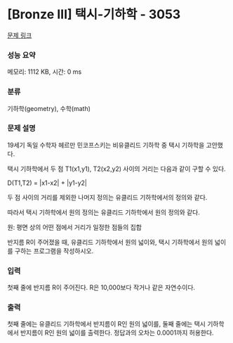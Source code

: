 # [Bronze III] 택시-기하학 - 3053 

[문제 링크](https://www.acmicpc.net/problem/3053) 

### 성능 요약

메모리: 1112 KB, 시간: 0 ms

### 분류

기하학(geometry), 수학(math)

### 문제 설명

19세기 독일 수학자 헤르만 민코프스키는 비유클리드 기하학 중 택시 기하학을 고안했다.

택시 기하학에서 두 점 T1(x1,y1), T2(x2,y2) 사이의 거리는 다음과 같이 구할 수 있다.

D(T1,T2) = |x1-x2| + |y1-y2|

두 점 사이의 거리를 제외한 나머지 정의는 유클리드 기하학에서의 정의와 같다.

따라서 택시 기하학에서 원의 정의는 유클리드 기하학에서 원의 정의와 같다.

원: 평면 상의 어떤 점에서 거리가 일정한 점들의 집합

반지름 R이 주어졌을 때, 유클리드 기하학에서 원의 넓이와, 택시 기하학에서 원의 넓이를 구하는 프로그램을 작성하시오.
### 입력 

 첫째 줄에 반지름 R이 주어진다. R은 10,000보다 작거나 같은 자연수이다.
### 출력 

 첫째 줄에는 유클리드 기하학에서 반지름이 R인 원의 넓이를, 둘째 줄에는 택시 기하학에서 반지름이 R인 원의 넓이를 출력한다. 정답과의 오차는 0.0001까지 허용한다.


